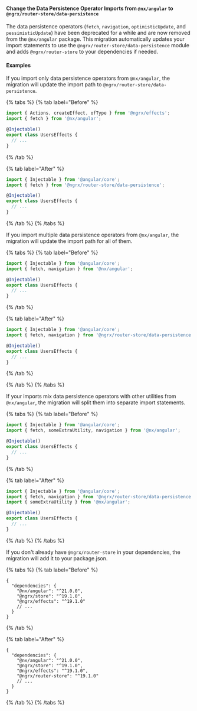 #### Change the Data Persistence Operator Imports from `@nx/angular` to `@ngrx/router-store/data-persistence`

The data persistence operators (`fetch`, `navigation`, `optimisticUpdate`, and `pessimisticUpdate`) have been deprecated for a while and are now removed from the `@nx/angular` package. This migration automatically updates your import statements to use the `@ngrx/router-store/data-persistence` module and adds `@ngrx/router-store` to your dependencies if needed.

#### Examples

If you import only data persistence operators from `@nx/angular`, the migration will update the import path to `@ngrx/router-store/data-persistence`.

{% tabs %}
{% tab label="Before" %}

```ts {% fileName="apps/app1/src/app/users/users.effects.ts" highlightLines=[2] %}
import { Actions, createEffect, ofType } from '@ngrx/effects';
import { fetch } from '@nx/angular';

@Injectable()
export class UsersEffects {
  // ...
}
```

{% /tab %}

{% tab label="After" %}

```ts {% fileName="apps/app1/src/app/users/users.effects.ts" highlightLines=[2] %}
import { Injectable } from '@angular/core';
import { fetch } from '@ngrx/router-store/data-persistence';

@Injectable()
export class UsersEffects {
  // ...
}
```

{% /tab %}
{% /tabs %}

If you import multiple data persistence operators from `@nx/angular`, the migration will update the import path for all of them.

{% tabs %}
{% tab label="Before" %}

```ts {% fileName="apps/app1/src/app/users/users.effects.ts" highlightLines=[2] %}
import { Injectable } from '@angular/core';
import { fetch, navigation } from '@nx/angular';

@Injectable()
export class UsersEffects {
  // ...
}
```

{% /tab %}

{% tab label="After" %}

```ts {% fileName="apps/app1/src/app/users/users.effects.ts" highlightLines=[2] %}
import { Injectable } from '@angular/core';
import { fetch, navigation } from '@ngrx/router-store/data-persistence';

@Injectable()
export class UsersEffects {
  // ...
}
```

{% /tab %}

{% /tab %}
{% /tabs %}

If your imports mix data persistence operators with other utilities from `@nx/angular`, the migration will split them into separate import statements.

{% tabs %}
{% tab label="Before" %}

```ts {% fileName="apps/app1/src/app/users/users.effects.ts" highlightLines=[2] %}
import { Injectable } from '@angular/core';
import { fetch, someExtraUtility, navigation } from '@nx/angular';

@Injectable()
export class UsersEffects {
  // ...
}
```

{% /tab %}

{% tab label="After" %}

```ts {% fileName="apps/app1/src/app/users/users.effects.ts" highlightLines=[2,3] %}
import { Injectable } from '@angular/core';
import { fetch, navigation } from '@ngrx/router-store/data-persistence';
import { someExtraUtility } from '@nx/angular';

@Injectable()
export class UsersEffects {
  // ...
}
```

{% /tab %}
{% /tabs %}

If you don't already have `@ngrx/router-store` in your dependencies, the migration will add it to your package.json.

{% tabs %}
{% tab label="Before" %}

```jsonc {% fileName="package.json" %}
{
  "dependencies": {
    "@nx/angular": "^21.0.0",
    "@ngrx/store": "^19.1.0",
    "@ngrx/effects": "^19.1.0"
    // ...
  }
}
```

{% /tab %}

{% tab label="After" %}

```jsonc {% fileName="package.json" highlightLines=[6] %}
{
  "dependencies": {
    "@nx/angular": "^21.0.0",
    "@ngrx/store": "^19.1.0",
    "@ngrx/effects": "^19.1.0",
    "@ngrx/router-store": "^19.1.0"
    // ...
  }
}
```

{% /tab %}
{% /tabs %}
